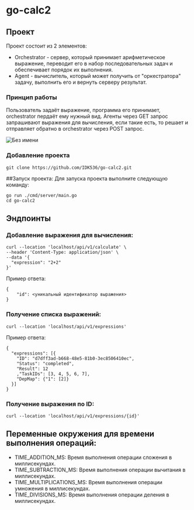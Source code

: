# go-calc2

## Проект
Проект состоит из 2 элементов:
* Orchestrator - сервер, который принимает арифметическое выражение, переводит его в набор последовательных задач и обеспечивает порядок их выполнения.
* Agent - вычислитель, который может получить от "оркестратора" задачу, выполнить его и вернуть серверу результат.

### Принцип работы
Пользователь задаёт выражение, программа его принимает, orchestrator пердаёт ему нужный вид. Агенты через GET запрос запрашивают выражения для вычисления, если такие есть, то решает и отправляет обратно в orchestrator через POST запрос.

![Без имени](https://github.com/user-attachments/assets/898f6bb0-2385-420f-b0a6-2d0f9f0efb8f)

### Добавление проекта
```
git clone https://github.com/IDK536/go-calc2.git
```

##Запуск проекта:
Для запуска проекта выполните следующую команду:

```
go run ./cmd/server/main.go
cd go-calc2
```

## Эндпоинты

### Добавление выражения для вычисления:

```
curl --location 'localhost/api/v1/calculate' \
--header 'Content-Type: application/json' \
--data '{
  "expression": "2+2"
}'
```
Пример ответа:
```
{
    "id": <уникальный идентификатор выражения>
}
```

### Получение списка выражений:

```
curl --location 'localhost/api/v1/expressions'
```
Пример ответа:
```
{
  "expressions": [{
    "ID": "d7dff3ad-b668-48e5-81b0-3ec8506410ec",
    "Status": "completed",
    "Result": 12
    ,"TaskIDs": [3, 4, 5, 6, 7],
    "DepMap": {"1": [2]}
  }]
}
```

### Получение выражения по ID:

```
curl --location 'localhost/api/v1/expressions/{id}'
```

## Переменные окружения для времени выполнения операций:
* TIME_ADDITION_MS: Время выполнения операции сложения в миллисекундах.
* TIME_SUBTRACTION_MS: Время выполнения операции вычитания в миллисекундах.
* TIME_MULTIPLICATIONS_MS: Время выполнения операции умножения в миллисекундах.
* TIME_DIVISIONS_MS: Время выполнения операции деления в миллисекундах.


